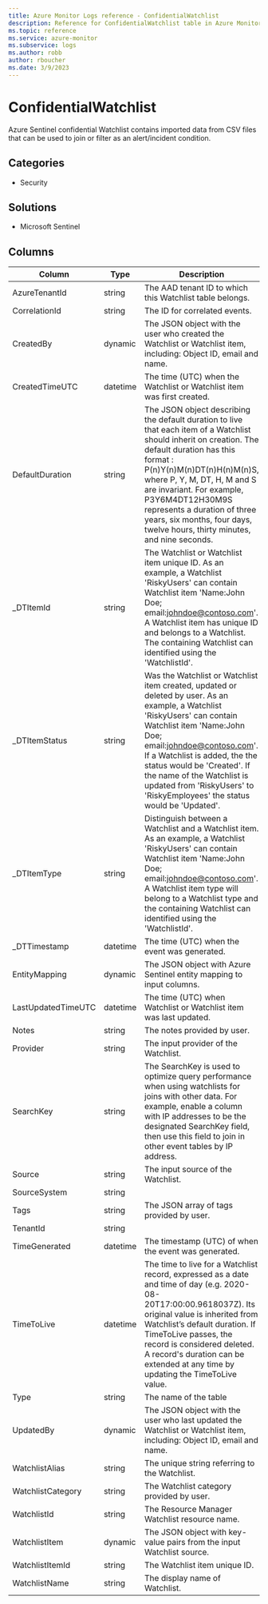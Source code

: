 ```yaml
---
title: Azure Monitor Logs reference - ConfidentialWatchlist
description: Reference for ConfidentialWatchlist table in Azure Monitor Logs.
ms.topic: reference
ms.service: azure-monitor
ms.subservice: logs
ms.author: robb
author: rboucher
ms.date: 3/9/2023
---
```


# ConfidentialWatchlist

 Azure Sentinel confidential Watchlist contains imported data from CSV files that can be used to join or filter as an alert/incident condition.

## Categories

- Security
## Solutions

- Microsoft Sentinel




## Columns

| Column | Type | Description |
| --- | --- | --- |
| AzureTenantId | string | The AAD tenant ID to which this Watchlist table belongs. |
| CorrelationId | string | The ID for correlated events. |
| CreatedBy | dynamic | The JSON object with the user who created the Watchlist or Watchlist item, including: Object ID, email and name. |
| CreatedTimeUTC | datetime | The time (UTC) when the Watchlist or Watchlist item was first created. |
| DefaultDuration | string | The JSON object describing the default duration to live that each item of a Watchlist should inherit on creation. The default duration has this format : P(n)Y(n)M(n)DT(n)H(n)M(n)S, where P, Y, M, DT, H, M and S are invariant. For example, P3Y6M4DT12H30M9S represents a duration of three years, six months, four days, twelve hours, thirty minutes, and nine seconds. |
| _DTItemId | string | The Watchlist or Watchlist item unique ID. As an example, a Watchlist 'RiskyUsers' can contain Watchlist item 'Name:John Doe; email:johndoe@contoso.com'. A Watchlist item has unique ID and belongs to a Watchlist. The containing Watchlist can identified using the 'WatchlistId'. |
| _DTItemStatus | string | Was the Watchlist or Watchlist item created, updated or deleted by user. As an example, a Watchlist 'RiskyUsers' can contain Watchlist item 'Name:John Doe; email:johndoe@contoso.com'. If a Watchlist is added, the the status would be 'Created'. If the name of the Watchlist is updated from 'RiskyUsers' to 'RiskyEmployees' the status would be 'Updated'. |
| _DTItemType | string | Distinguish between a Watchlist and a Watchlist item. As an example, a Watchlist 'RiskyUsers' can contain Watchlist item 'Name:John Doe; email:johndoe@contoso.com'. A Watchlist item type will belong to a Watchlist type and the containing Watchlist can identified using the 'WatchlistId'. |
| _DTTimestamp | datetime | The time (UTC) when the event was generated. |
| EntityMapping | dynamic | The JSON object with Azure Sentinel entity mapping to input columns. |
| LastUpdatedTimeUTC | datetime | The time (UTC) when Watchlist or Watchlist item was last updated. |
| Notes | string | The notes provided by user. |
| Provider | string | The input provider of the Watchlist. |
| SearchKey | string | The SearchKey is used to optimize query performance when using watchlists for joins with other data. For example, enable a column with IP addresses to be the designated SearchKey field, then use this field to join in other event tables by IP address. |
| Source | string | The input source of the Watchlist. |
| SourceSystem | string |  |
| Tags | string | The JSON array of tags provided by user. |
| TenantId | string |  |
| TimeGenerated | datetime | The timestamp (UTC) of when the event was generated. |
| TimeToLive | datetime | The time to live for a Watchlist record, expressed as a date and time of day (e.g. 2020-08-20T17:00:00.9618037Z). Its original value is inherited from Watchlist’s default duration. If TimeToLive passes, the record is considered deleted. A record's duration can be extended at any time by updating the TimeToLive value. |
| Type | string | The name of the table |
| UpdatedBy | dynamic | The JSON object with the user who last updated the Watchlist or Watchlist item, including: Object ID, email and name. |
| WatchlistAlias | string | The unique string referring to the Watchlist. |
| WatchlistCategory | string | The Watchlist category provided by user. |
| WatchlistId | string | The Resource Manager Watchlist resource name. |
| WatchlistItem | dynamic | The JSON object with key-value pairs from the input Watchlist source. |
| WatchlistItemId | string | The Watchlist item unique ID. |
| WatchlistName | string | The display name of Watchlist. |
